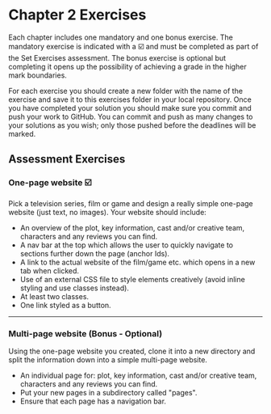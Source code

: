 # Chapter 2 Exercises

Each chapter includes one mandatory and one bonus exercise. The mandatory exercise is indicated with a :ballot_box_with_check: and must be completed as part of the Set Exercises assessment. The bonus exercise is optional but completing it opens up the possibility of achieving a grade in the higher mark boundaries.

For each exercise you should create a new folder with the name of the exercise and save it to this exercises folder in your local repository. Once you have completed your solution you should make sure you commit and push your work to GitHub. You can commit and push as many changes to your solutions as you wish; only those pushed before the deadlines will be marked.

## Assessment Exercises

### One-page website :ballot_box_with_check:

Pick a television series, film or game and design a really simple one-page website (just text, no images). Your website should include:

- An overview of the plot, key information, cast and/or creative team, characters and any reviews you can find.
- A nav bar at the top which allows the user to quickly navigate to sections further down the page (anchor Ids).
- A link to the actual website of the film/game etc. which opens in a new tab when clicked.
- Use of an external CSS file to style elements creatively (avoid inline styling and use classes instead).
- At least two classes.
- One link styled as a button.

<hr>

### Multi-page website (Bonus - Optional)

Using the one-page website you created, clone it into a new directory and split the information down into a simple multi-page website.

- An individual page for: plot, key information, cast and/or creative team, characters and any reviews you can find.
- Put your new pages in a subdirectory called "pages".
- Ensure that each page has a navigation bar.
